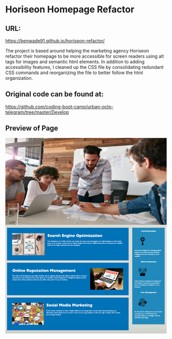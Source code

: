 
# Horiseon Homepage Refactor

## URL:
https://benwade91.github.io/horiseon-refactor/


The project is based around helping the marketing agency Horiseon refactor their homepage to be 
more accessible for screen readers using alt tags for images and semantic html elements. In addition 
to adding accessibility features, I cleaned up the CSS file by consolidating redundant CSS commands and 
reorganizing the file to better follow the html organization.

## Original code can be found at:
https://github.com/coding-boot-camp/urban-octo-telegram/tree/master/Develop

## Preview of Page
![alt text](./assets/images/screenshot.png?raw=true) 
